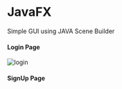 # JavaFX
Simple GUI using JAVA Scene Builder

#### Login Page
![login](https://user-images.githubusercontent.com/55384710/98129514-36270800-1edf-11eb-95a0-7f9ebfc3b0e2.png)

#### SignUp Page
